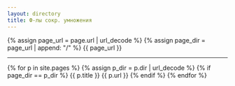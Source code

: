 ```yaml
---
layout: directory
title: Ф-лы сокр. умножения
---
```


{% assign page_url = page.url | url_decode %}
{% assign page_dir = page_url | append: "/" %}
{{ page_url }}
<hr />
{% for p in site.pages %}
  {% assign p_dir = p.dir | url_decode %}
  {% if page_dir == p_dir %}
    {{ p.title }}
    {{ p.url }}
  {% endif %}
{% endfor %}
